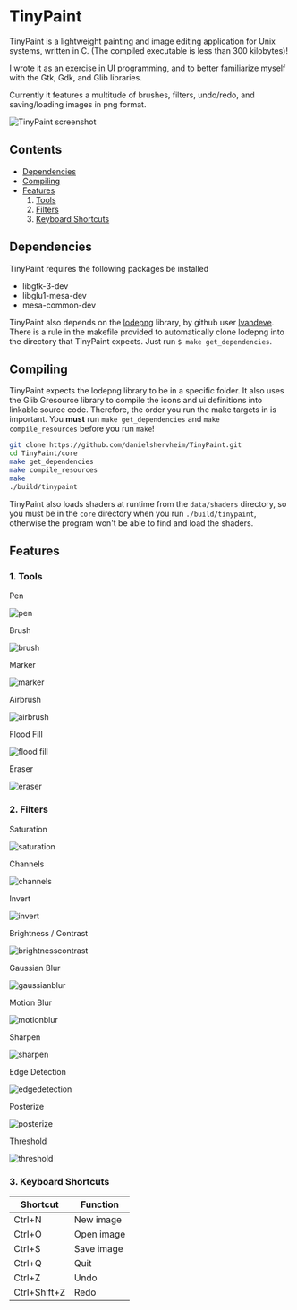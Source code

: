 # TinyPaint

TinyPaint is a lightweight painting and image editing application for Unix systems, written in C. (The compiled executable is less than 300 kilobytes)!

I wrote it as an exercise in UI programming, and to better familiarize myself with the Gtk, Gdk, and Glib libraries.

Currently it features a multitude of brushes, filters, undo/redo, and saving/loading images in png format.

![TinyPaint screenshot](images/splash.png)

## Contents

- [Dependencies](#dependencies)
- [Compiling](#compiling)
- [Features](#features)
	1. [Tools](#tools)
	2. [Filters](#filters)
	3. [Keyboard Shortcuts](#keyboardshortcuts)

<a name="dependencies"></a>

## Dependencies

TinyPaint requires the following packages be installed

- libgtk-3-dev
- libglu1-mesa-dev
- mesa-common-dev

TinyPaint also depends on the [lodepng](https://lodev.org/lodepng/) library, by github user [lvandeve](https://github.com/lvandeve/lodepng). There is a rule in the makefile provided to automatically clone lodepng into the directory that TinyPaint expects. Just run `$ make get_dependencies`.

<a name="compiling"></a>
## Compiling

TinyPaint expects the lodepng library to be in a specific folder. It also uses the Glib Gresource library to compile the icons and ui definitions into linkable source code. Therefore, the order you run the make targets in is important. You **must** run `make get_dependencies` and `make compile_resources`  before you run `make`!

```bash
git clone https://github.com/danielshervheim/TinyPaint.git
cd TinyPaint/core
make get_dependencies
make compile_resources
make
./build/tinypaint
```

TinyPaint also loads shaders at runtime from the `data/shaders` directory, so you must be in the `core`  directory when you run `./build/tinypaint`, otherwise the program won't be able to find and load the shaders.

<a name="features"></a>
## Features

<a name="tools"></a>
### 1. Tools

Pen

![pen](images/tools/pen.png)

Brush

![brush](images/tools/brush.png)

Marker

![marker](images/tools/marker.png)

Airbrush

![airbrush](images/tools/airbrush.png)

Flood Fill

![flood fill](images/tools/floodfill.png)

Eraser

![eraser](images/tools/erase.png)

<a name="filters"></a>
### 2. Filters

Saturation

![saturation](images/filters/saturate.png)

Channels

![channels](images/filters/channels.png)

Invert

![invert](images/filters/invert.png)

Brightness / Contrast

![brightnesscontrast](images/filters/bc.png)

Gaussian Blur

![gaussianblur](images/filters/gaussian.png)

Motion Blur

![motionblur](images/filters/motion.png)

Sharpen

![sharpen](images/filters/sharpen.png)

Edge Detection

![edgedetection](images/filters/edgedetect.png)

Posterize

![posterize](images/filters/posterize.png)

Threshold

![threshold](images/filters/threshold.png)

<a name="keyboardshortcuts"></a>
### 3. Keyboard Shortcuts

| Shortcut     | Function   |
| ------------ | ---------- |
| Ctrl+N       | New image  |
| Ctrl+O       | Open image |
| Ctrl+S       | Save image |
| Ctrl+Q       | Quit       |
| Ctrl+Z       | Undo       |
| Ctrl+Shift+Z | Redo       |